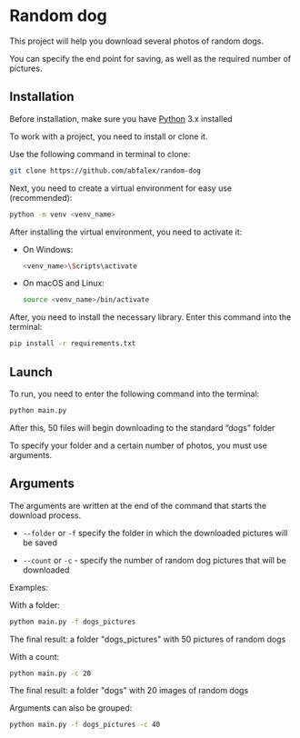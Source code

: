 # Random dog

This project will help you download several photos of random dogs.

You can specify the end point for saving, as well as the required number of pictures.

## Installation
Before installation, make sure you have [Python](https://www.python.org/) 3.x installed

To work with a project, you need to install or clone it.

Use the following command in terminal to clone:

```bash
git clone https://github.com/abfalex/random-dog
```

Next, you need to create a virtual environment for easy use (recommended):

   ```bash
   python -m venv <venv_name>
   ```

After installing the virtual environment, you need to activate it:

  - On Windows:

     ```bash
     <venv_name>\Scripts\activate
     ```

- On macOS and Linux:

     ```bash
     source <venv_name>/bin/activate
     ```

After, you need to install the necessary library. Enter this command into the terminal:

```bash
pip install -r requirements.txt
```

## Launch
To run, you need to enter the following command into the terminal:

```bash
python main.py
```

After this, 50 files will begin downloading to the standard “dogs” folder

To specify your folder and a certain number of photos, you must use arguments.

## Arguments

The arguments are written at the end of the command that starts the download process.

- `--folder` or `-f` specify the folder in which the downloaded pictures will be saved

- `--count` or `-c` - specify the number of random dog pictures that will be downloaded

Examples:

With a folder:

```bash
python main.py -f dogs_pictures
```

The final result: a folder "dogs_pictures" with 50 pictures of random dogs

With a count:

```bash
python main.py -c 20
```

The final result: a folder "dogs" with 20 images of random dogs

Arguments can also be grouped:

```bash
python main.py -f dogs_pictures -c 40
```